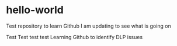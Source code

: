 # hello-world
Test repository to learn Github
I am updating to see what is going on

Test
Test
test
test
Learning Github to identify DLP issues
